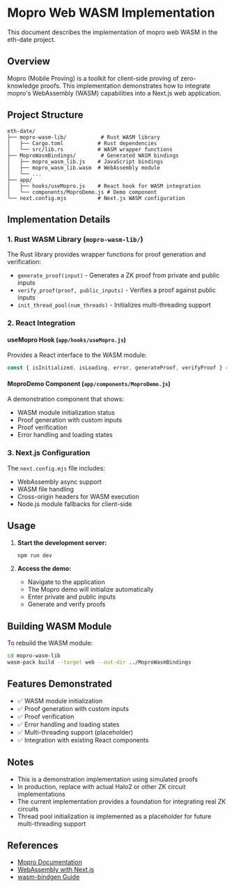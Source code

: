 # Mopro Web WASM Implementation

This document describes the implementation of mopro web WASM in the eth-date project.

## Overview

Mopro (Mobile Proving) is a toolkit for client-side proving of zero-knowledge proofs. This implementation demonstrates how to integrate mopro's WebAssembly (WASM) capabilities into a Next.js web application.

## Project Structure

```
eth-date/
├── mopro-wasm-lib/           # Rust WASM library
│   ├── Cargo.toml           # Rust dependencies
│   └── src/lib.rs           # WASM wrapper functions
├── MoproWasmBindings/        # Generated WASM bindings
│   ├── mopro_wasm_lib.js    # JavaScript bindings
│   ├── mopro_wasm_lib.wasm  # WebAssembly module
│   └── ...
├── app/
│   ├── hooks/useMopro.js    # React hook for WASM integration
│   └── components/MoproDemo.js # Demo component
└── next.config.mjs          # Next.js WASM configuration
```

## Implementation Details

### 1. Rust WASM Library (`mopro-wasm-lib/`)

The Rust library provides wrapper functions for proof generation and verification:

- `generate_proof(input)` - Generates a ZK proof from private and public inputs
- `verify_proof(proof, public_inputs)` - Verifies a proof against public inputs
- `init_thread_pool(num_threads)` - Initializes multi-threading support

### 2. React Integration

#### useMopro Hook (`app/hooks/useMopro.js`)

Provides a React interface to the WASM module:

```javascript
const { isInitialized, isLoading, error, generateProof, verifyProof } = useMopro();
```

#### MoproDemo Component (`app/components/MoproDemo.js`)

A demonstration component that shows:
- WASM module initialization status
- Proof generation with custom inputs
- Proof verification
- Error handling and loading states

### 3. Next.js Configuration

The `next.config.mjs` file includes:
- WebAssembly async support
- WASM file handling
- Cross-origin headers for WASM execution
- Node.js module fallbacks for client-side

## Usage

1. **Start the development server:**
   ```bash
   npm run dev
   ```

2. **Access the demo:**
   - Navigate to the application
   - The Mopro demo will initialize automatically
   - Enter private and public inputs
   - Generate and verify proofs

## Building WASM Module

To rebuild the WASM module:

```bash
cd mopro-wasm-lib
wasm-pack build --target web --out-dir ../MoproWasmBindings
```

## Features Demonstrated

- ✅ WASM module initialization
- ✅ Proof generation with custom inputs
- ✅ Proof verification
- ✅ Error handling and loading states
- ✅ Multi-threading support (placeholder)
- ✅ Integration with existing React components

## Notes

- This is a demonstration implementation using simulated proofs
- In production, replace with actual Halo2 or other ZK circuit implementations
- The current implementation provides a foundation for integrating real ZK circuits
- Thread pool initialization is implemented as a placeholder for future multi-threading support

## References

- [Mopro Documentation](https://zkmopro.org/docs/setup/web-wasm-setup)
- [WebAssembly with Next.js](https://nextjs.org/docs/advanced-features/using-webassembly)
- [wasm-bindgen Guide](https://rustwasm.github.io/wasm-bindgen/)
